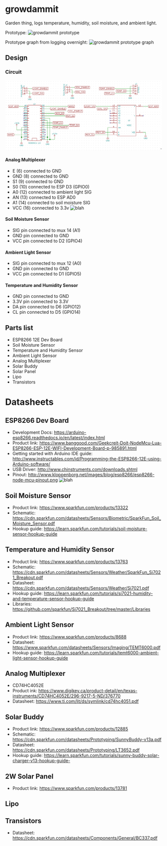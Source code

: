# growdammit
Garden thing, logs temperature, humidity, soil moisture, and ambient light.

Prototype:
![growdammit prototype](http://i.imgur.com/rfPmIEe.jpg)

Prototype graph from logging overnight:
![growdammit prototype graph](https://i.imgur.com/FM1RWV9.png)

## Design
### Circuit

![schematic](schematic.png)

#### Analog Multiplexer
* E (6) connected to GND
* GND (8) connected to GND
* S1 (9) connected to GND
* S0 (10) connected to ESP D3 (GPIO0)
* A0 (12) connected to ambient light SIG
* AN (13) connected to ESP AD0
* A1 (14) connected to soil moisture SIG
* VCC (16) connected to 3.3v
![blah](https://i.imgur.com/D2DNbd4.png)

#### Soil Moisture Sensor
* SIG pin connected to mux 14 (A1)
* GND pin connected to GND
* VCC pin connected to D2 (GPIO4)

#### Ambient Light Sensor
* SIG pin connected to mux 12 (A0)
* GND pin connected to GND
* VCC pin connected to D1 (GPIO5)

#### Temperature and Humidity Sensor
* GND pin connected to GND
* 3.3V pin connected to 3.3V
* DA pin connected to D6 (GPIO12)
* CL pin connected to D5 (GPIO14)

## Parts list
* ESP8266 12E Dev Board
* Soil Moisture Sensor
* Temperature and Humidity Sensor
* Ambient Light Sensor
* Analog Multiplexer
* Solar Buddy
* Solar Panel
* Lipo
* Transistors

# Datasheets

## ESP8266 Dev Board
* Development Docs: https://arduino-esp8266.readthedocs.io/en/latest/index.html
* Product link: https://www.banggood.com/Geekcreit-Doit-NodeMcu-Lua-ESP8266-ESP-12E-WIFI-Development-Board-p-985891.html
* Getting started with Arduino IDE guide: http://www.instructables.com/id/Programming-the-ESP8266-12E-using-Arduino-software/
* USB Driver: http://www.chinstruments.com/downloads.shtml
* Pinout: http://www.kloppenborg.net/images/blog/esp8266/esp8266-node-mcu-pinout.png
![blah](http://www.kloppenborg.net/images/blog/esp8266/esp8266-node-mcu-pinout.png)

## Soil Moisture Sensor
* Product link: https://www.sparkfun.com/products/13322
* Schematic: https://cdn.sparkfun.com/datasheets/Sensors/Biometric/SparkFun_Soil_Moisture_Sensor.pdf
* Hookup guide: https://learn.sparkfun.com/tutorials/soil-moisture-sensor-hookup-guide

## Temperature and Humidity Sensor
* Product link: https://www.sparkfun.com/products/13763
* Schematic: https://cdn.sparkfun.com/datasheets/Sensors/Weather/SparkFun_Si7021_Breakout.pdf
* Datasheet: https://cdn.sparkfun.com/datasheets/Sensors/Weather/Si7021.pdf
* Hookup guide: https://learn.sparkfun.com/tutorials/si7021-humidity-and-temperature-sensor-hookup-guide
* Libraries: https://github.com/sparkfun/Si7021_Breakout/tree/master/Libraries

## Ambient Light Sensor
* Product link: https://www.sparkfun.com/products/8688
* Datasheet: https://www.sparkfun.com/datasheets/Sensors/Imaging/TEMT6000.pdf
* Hookup guide: https://learn.sparkfun.com/tutorials/temt6000-ambient-light-sensor-hookup-guide

## Analog Multiplexer
* CD74HC4052E
* Product ink: https://www.digikey.ca/product-detail/en/texas-instruments/CD74HC4052E/296-9217-5-ND/376770
* Datasheet: https://www.ti.com/lit/ds/symlink/cd74hc4051.pdf

## Solar Buddy
* Product link: https://www.sparkfun.com/products/12885
* Schematic: https://cdn.sparkfun.com/datasheets/Prototyping/SunnyBuddy-v13a.pdf
* Datasheet: https://cdn.sparkfun.com/datasheets/Prototyping/LT3652.pdf
* Hookup guide: https://learn.sparkfun.com/tutorials/sunny-buddy-solar-charger-v13-hookup-guide-

## 2W Solar Panel
* Product link: https://www.sparkfun.com/products/13781

## Lipo

## Transistors
* Datasheet: https://cdn.sparkfun.com/datasheets/Components/General/BC337.pdf
